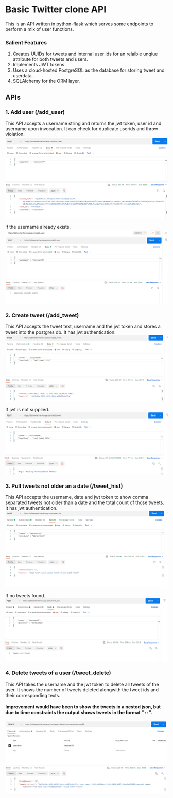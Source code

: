 # Basic Twitter clone API

This is an API written in python-flask which serves some endpoints to perform a mix of user functions.

### Salient Features
1. Creates UUIDs for tweets and internal user ids for an relaible unqiue attribute for both tweets and users.
2. Implements JWT tokens
3. Uses a cloud-hosted PostgreSQL as the database for storing tweet and userdata.
4. SQLAlchemy for the ORM layer.

## APIs

### 1. Add user (/add_user)
This API accepts a username string and returns the jwt token, user id and username upon invocation.
It can check for duplicate userids and throw violation.
![add_user](adduser_good.png)

if the username already exists.
![userexists](adduser_duplicate.png)

### 2. Create tweet (/add_tweet)
This API accepts the tweet text, username and the jwt token and stores a tweet into the postgres db.
It has jwt authentication.
![create_tweet](createtweet_w_token.png)

If jwt is not supplied.
![nojwt](createtweet_nojwt.png)

### 3. Pull tweets not older an a date (/tweet_hist)
This API accepts the username, date and jwt token to show comma separated tweets not older than a date and the total count of those tweets.
It has jwt authentication.
![hist](tweethistory_withoutput.png)

If no tweets found.
![hist_notweet](tweethist_notweet.png)

### 4. Delete tweets of a user (/tweet_delete)
This API takes the username and the jwt token to delete all tweets of the user. It shows the number of tweets deleted alongwith the tweet ids and their corresponding texts.
#### Improvement would have been to show the tweets in a nested json, but due to time constraints the output shows tweets in the format "<tweet id> :: <tweet text>".
  
![tweet_del](deletetweet.png)
